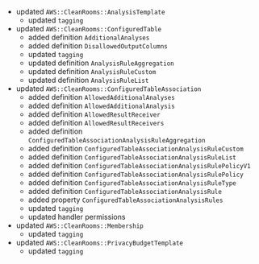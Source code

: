 - updated `AWS::CleanRooms::AnalysisTemplate`
  - updated `tagging`
- updated `AWS::CleanRooms::ConfiguredTable`
  - added definition `AdditionalAnalyses`
  - added definition `DisallowedOutputColumns`
  - updated `tagging`
  - updated definition `AnalysisRuleAggregation`
  - updated definition `AnalysisRuleCustom`
  - updated definition `AnalysisRuleList`
- updated `AWS::CleanRooms::ConfiguredTableAssociation`
  - added definition `AllowedAdditionalAnalyses`
  - added definition `AllowedAdditionalAnalysis`
  - added definition `AllowedResultReceiver`
  - added definition `AllowedResultReceivers`
  - added definition `ConfiguredTableAssociationAnalysisRuleAggregation`
  - added definition `ConfiguredTableAssociationAnalysisRuleCustom`
  - added definition `ConfiguredTableAssociationAnalysisRuleList`
  - added definition `ConfiguredTableAssociationAnalysisRulePolicyV1`
  - added definition `ConfiguredTableAssociationAnalysisRulePolicy`
  - added definition `ConfiguredTableAssociationAnalysisRuleType`
  - added definition `ConfiguredTableAssociationAnalysisRule`
  - added property `ConfiguredTableAssociationAnalysisRules`
  - updated `tagging`
  - updated handler permissions
- updated `AWS::CleanRooms::Membership`
  - updated `tagging`
- updated `AWS::CleanRooms::PrivacyBudgetTemplate`
  - updated `tagging`
